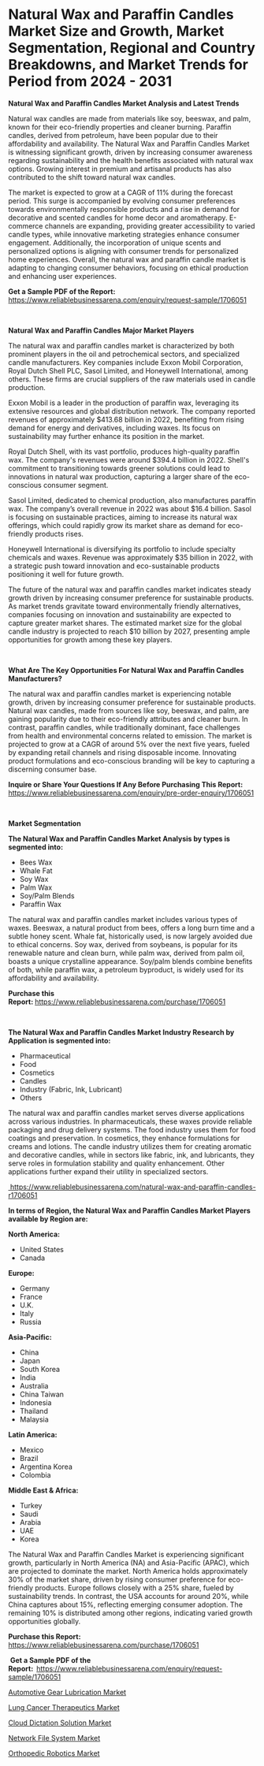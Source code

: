 <p><h1>Natural Wax and Paraffin Candles Market Size and Growth, Market Segmentation, Regional and Country Breakdowns, and Market Trends for Period from 2024 -  2031</h1></p><p><strong>Natural Wax and Paraffin Candles Market Analysis and Latest Trends</strong></p>
<p><p>Natural wax candles are made from materials like soy, beeswax, and palm, known for their eco-friendly properties and cleaner burning. Paraffin candles, derived from petroleum, have been popular due to their affordability and availability. The Natural Wax and Paraffin Candles Market is witnessing significant growth, driven by increasing consumer awareness regarding sustainability and the health benefits associated with natural wax options. Growing interest in premium and artisanal products has also contributed to the shift toward natural wax candles.</p><p>The market is expected to grow at a CAGR of 11% during the forecast period. This surge is accompanied by evolving consumer preferences towards environmentally responsible products and a rise in demand for decorative and scented candles for home decor and aromatherapy. E-commerce channels are expanding, providing greater accessibility to varied candle types, while innovative marketing strategies enhance consumer engagement. Additionally, the incorporation of unique scents and personalized options is aligning with consumer trends for personalized home experiences. Overall, the natural wax and paraffin candle market is adapting to changing consumer behaviors, focusing on ethical production and enhancing user experiences.</p></p>
<p><strong>Get a Sample PDF of the Report:&nbsp;</strong> <a href="https://www.reliablebusinessarena.com/enquiry/request-sample/1706051?utm_campaign=1552&utm_medium=2&utm_source=Github&utm_content=ia&utm_term=21102024&utm_id=natural-wax-and-paraffin-candles">https://www.reliablebusinessarena.com/enquiry/request-sample/1706051</a></p>
<p>&nbsp;</p>
<p><strong>Natural Wax and Paraffin Candles Major Market Players</strong></p>
<p><p>The natural wax and paraffin candles market is characterized by both prominent players in the oil and petrochemical sectors, and specialized candle manufacturers. Key companies include Exxon Mobil Corporation, Royal Dutch Shell PLC, Sasol Limited, and Honeywell International, among others. These firms are crucial suppliers of the raw materials used in candle production.</p><p>Exxon Mobil is a leader in the production of paraffin wax, leveraging its extensive resources and global distribution network. The company reported revenues of approximately $413.68 billion in 2022, benefiting from rising demand for energy and derivatives, including waxes. Its focus on sustainability may further enhance its position in the market.</p><p>Royal Dutch Shell, with its vast portfolio, produces high-quality paraffin wax. The company's revenues were around $394.4 billion in 2022. Shell's commitment to transitioning towards greener solutions could lead to innovations in natural wax production, capturing a larger share of the eco-conscious consumer segment.</p><p>Sasol Limited, dedicated to chemical production, also manufactures paraffin wax. The company’s overall revenue in 2022 was about $16.4 billion. Sasol is focusing on sustainable practices, aiming to increase its natural wax offerings, which could rapidly grow its market share as demand for eco-friendly products rises.</p><p>Honeywell International is diversifying its portfolio to include specialty chemicals and waxes. Revenue was approximately $35 billion in 2022, with a strategic push toward innovation and eco-sustainable products positioning it well for future growth.</p><p>The future of the natural wax and paraffin candles market indicates steady growth driven by increasing consumer preference for sustainable products. As market trends gravitate toward environmentally friendly alternatives, companies focusing on innovation and sustainability are expected to capture greater market shares. The estimated market size for the global candle industry is projected to reach $10 billion by 2027, presenting ample opportunities for growth among these key players.</p></p>
<p>&nbsp;</p>
<p><strong>What Are The Key Opportunities For Natural Wax and Paraffin Candles Manufacturers?</strong></p>
<p><p>The natural wax and paraffin candles market is experiencing notable growth, driven by increasing consumer preference for sustainable products. Natural wax candles, made from sources like soy, beeswax, and palm, are gaining popularity due to their eco-friendly attributes and cleaner burn. In contrast, paraffin candles, while traditionally dominant, face challenges from health and environmental concerns related to emission. The market is projected to grow at a CAGR of around 5% over the next five years, fueled by expanding retail channels and rising disposable income. Innovating product formulations and eco-conscious branding will be key to capturing a discerning consumer base.</p></p>
<p><strong>Inquire or Share Your Questions If Any Before Purchasing This Report:</strong> <a href="https://www.reliablebusinessarena.com/enquiry/pre-order-enquiry/1706051?utm_campaign=1552&utm_medium=2&utm_source=Github&utm_content=ia&utm_term=21102024&utm_id=natural-wax-and-paraffin-candles">https://www.reliablebusinessarena.com/enquiry/pre-order-enquiry/1706051</a></p>
<p>&nbsp;</p>
<p><strong>Market Segmentation</strong></p>
<p><strong>The Natural Wax and Paraffin Candles Market Analysis by types is segmented into:</strong></p>
<p><ul><li>Bees Wax</li><li>Whale Fat</li><li>Soy Wax</li><li>Palm Wax</li><li>Soy/Palm Blends</li><li>Paraffin Wax</li></ul></p>
<p><p>The natural wax and paraffin candles market includes various types of waxes. Beeswax, a natural product from bees, offers a long burn time and a subtle honey scent. Whale fat, historically used, is now largely avoided due to ethical concerns. Soy wax, derived from soybeans, is popular for its renewable nature and clean burn, while palm wax, derived from palm oil, boasts a unique crystalline appearance. Soy/palm blends combine benefits of both, while paraffin wax, a petroleum byproduct, is widely used for its affordability and availability.</p></p>
<p><strong>Purchase this Report:&nbsp;</strong><a href="https://www.reliablebusinessarena.com/purchase/1706051?utm_campaign=1552&utm_medium=2&utm_source=Github&utm_content=ia&utm_term=21102024&utm_id=natural-wax-and-paraffin-candles">https://www.reliablebusinessarena.com/purchase/1706051</a></p>
<p>&nbsp;</p>
<p><strong>The Natural Wax and Paraffin Candles Market Industry Research by Application is segmented into:</strong></p>
<p><ul><li>Pharmaceutical</li><li>Food</li><li>Cosmetics</li><li>Candles</li><li>Industry (Fabric, Ink, Lubricant)</li><li>Others</li></ul></p>
<p><p>The natural wax and paraffin candles market serves diverse applications across various industries. In pharmaceuticals, these waxes provide reliable packaging and drug delivery systems. The food industry uses them for food coatings and preservation. In cosmetics, they enhance formulations for creams and lotions. The candle industry utilizes them for creating aromatic and decorative candles, while in sectors like fabric, ink, and lubricants, they serve roles in formulation stability and quality enhancement. Other applications further expand their utility in specialized sectors.</p></p>
<p><a href="https://www.reliablebusinessarena.com/natural-wax-and-paraffin-candles-r1706051?utm_campaign=1552&utm_medium=2&utm_source=Github&utm_content=ia&utm_term=21102024&utm_id=natural-wax-and-paraffin-candles">&nbsp;https://www.reliablebusinessarena.com/natural-wax-and-paraffin-candles-r1706051</a></p>
<p><strong>In terms of Region, the Natural Wax and Paraffin Candles Market Players available by Region are:</strong></p>
<p>
    <p> <strong> North America: </strong>
        <ul>
            <li>United States</li>
            <li>Canada</li>
        </ul>
        </p> 
    <p> <strong> Europe: </strong>
        <ul>
            <li>Germany</li>
            <li>France</li>
            <li>U.K.</li>
            <li>Italy</li>
            <li>Russia</li>
        </ul>
        </p> 
    <p> <strong> Asia-Pacific: </strong>
        <ul>
            <li>China</li>
            <li>Japan</li>
            <li>South Korea</li>
            <li>India</li>
            <li>Australia</li>
            <li>China Taiwan</li>
            <li>Indonesia</li>
            <li>Thailand</li>
            <li>Malaysia</li>
        </ul>
        </p> 
    <p> <strong> Latin America: </strong>
        <ul>
            <li>Mexico</li>
            <li>Brazil</li>
            <li>Argentina Korea</li>
            <li>Colombia</li>
        </ul>
        </p> 
    <p> <strong> Middle East & Africa: </strong>
        <ul>
            <li>Turkey</li>
            <li>Saudi</li>
            <li>Arabia</li>
            <li>UAE</li>
            <li>Korea</li>
        </ul>
    </p>
    </p>
<p><p>The Natural Wax and Paraffin Candles Market is experiencing significant growth, particularly in North America (NA) and Asia-Pacific (APAC), which are projected to dominate the market. North America holds approximately 30% of the market share, driven by rising consumer preference for eco-friendly products. Europe follows closely with a 25% share, fueled by sustainability trends. In contrast, the USA accounts for around 20%, while China captures about 15%, reflecting emerging consumer adoption. The remaining 10% is distributed among other regions, indicating varied growth opportunities globally.</p></p>
<p><strong>Purchase this Report: </strong><a href="https://www.reliablebusinessarena.com/purchase/1706051?utm_campaign=1552&utm_medium=2&utm_source=Github&utm_content=ia&utm_term=21102024&utm_id=natural-wax-and-paraffin-candles">https://www.reliablebusinessarena.com/purchase/1706051</a></p>
<p>&nbsp;<strong>Get a Sample PDF of the Report:&nbsp;&nbsp;</strong><a href="https://www.reliablebusinessarena.com/enquiry/request-sample/1706051?utm_campaign=1552&utm_medium=2&utm_source=Github&utm_content=ia&utm_term=21102024&utm_id=natural-wax-and-paraffin-candles">https://www.reliablebusinessarena.com/enquiry/request-sample/1706051</a></p>
<p><strong></strong></p>
<p><p><a href="https://github.com/MarciaRunte/Market-Research-Report-List-1/blob/main/automotive-gear-lubrication-market.md?utm_campaign=1552&utm_medium=2&utm_source=Github&utm_content=ia&utm_term=21102024&utm_id=natural-wax-and-paraffin-candles">Automotive Gear Lubrication Market</a></p><p><a href="https://www.linkedin.com/pulse/lung-cancer-therapeutics-market-outlook-complete-industry-7sdcf?utm_campaign=1552&utm_medium=2&utm_source=Github&utm_content=ia&utm_term=21102024&utm_id=natural-wax-and-paraffin-candles">Lung Cancer Therapeutics Market</a></p><p><a href="https://www.linkedin.com/pulse/cloud-dictation-solution-market-size-status-forecast-2024-2031-2hbif?utm_campaign=1552&utm_medium=2&utm_source=Github&utm_content=ia&utm_term=21102024&utm_id=natural-wax-and-paraffin-candles">Cloud Dictation Solution Market</a></p><p><a href="https://www.linkedin.com/pulse/network-file-system-industry-resonance-42-amplification-fw8lf?utm_campaign=1552&utm_medium=2&utm_source=Github&utm_content=ia&utm_term=21102024&utm_id=natural-wax-and-paraffin-candles">Network File System Market</a></p><p><a href="https://issuu.com/reportprime-2/docs/orthopedic-robotics-market-size-203_4c42e6395a00fc?utm_campaign=1552&utm_medium=2&utm_source=Github&utm_content=ia&utm_term=21102024&utm_id=natural-wax-and-paraffin-candles">Orthopedic Robotics Market</a></p></p>
